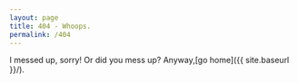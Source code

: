 ```yaml
---
layout: page
title: 404 - Whoops.
permalink: /404
---
```


I messed up, sorry! Or did you mess up? Anyway,[go home]({{ site.baseurl }}/).
